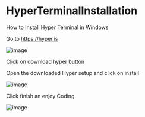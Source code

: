 # HyperTerminalInstallation
How to Install Hyper Terminal in Windows

Go to https://hyper.is 

![image](https://user-images.githubusercontent.com/45738614/127742955-fb9f6785-ed6a-4c58-8ada-f73f11dc9137.png)


Click on download hyper button


Open the downloaded Hyper setup and click on install

![image](https://user-images.githubusercontent.com/45738614/127743250-6fdfe3bd-4435-4ccf-a0d2-eb44774097d1.png)




Click finish an enjoy Coding 

![image](https://user-images.githubusercontent.com/45738614/127743277-5f726f6a-8361-4d6c-bd93-e6b16f36d0d5.png)

